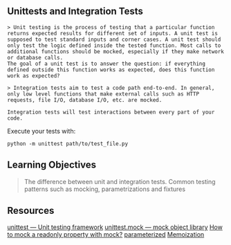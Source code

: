 ## Unittests and Integration Tests
```
> Unit testing is the process of testing that a particular function returns expected results for different set of inputs. A unit test is supposed to test standard inputs and corner cases. A unit test should only test the logic defined inside the tested function. Most calls to additional functions should be mocked, especially if they make network or database calls.
The goal of a unit test is to answer the question: if everything defined outside this function works as expected, does this function work as expected?

> Integration tests aim to test a code path end-to-end. In general, only low level functions that make external calls such as HTTP requests, file I/O, database I/O, etc. are mocked.

Integration tests will test interactions between every part of your code.
```
Execute your tests with:
```
python -m unittest path/to/test_file.py

```
## Learning Objectives
> The difference between unit and integration tests.
> Common testing patterns such as mocking, parametrizations and fixtures

## Resources
[unittest — Unit testing framework](https://docs.python.org/3/library/unittest.html)
[unittest.mock — mock object library](https://docs.python.org/3/library/unittest.mock.html)
[How to mock a readonly property with mock?](https://stackoverflow.com/questions/11836436/how-to-mock-a-readonly-property-with-mock)
[parameterized](https://pypi.org/project/parameterized/)
[Memoization](https://en.wikipedia.org/wiki/Memoization)
